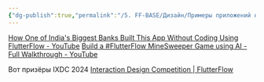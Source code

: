```yaml
---
{"dg-publish":true,"permalink":"/5. FF-BASE/Дизайн/Примеры приложений на FlutterFlow/","created":"2024-11-28T15:36:30.906-03:00","updated":"2024-12-05T12:45:47.938-03:00"}
---
```



[How One of India's Biggest Banks Built This App Without Coding Using FlutterFlow - YouTube](https://www.youtube.com/watch?v=97cTVvL-pxA)
[Build a #FlutterFlow MineSweeper Game using AI - Full Walkthrough - YouTube](https://www.youtube.com/watch?v=-PaJYhEe4FE&t=2090s)

Вот призёры IXDC 2024
[Interaction Design Competition | FlutterFlow](https://www.flutterflow.io/ixdc#winners)
